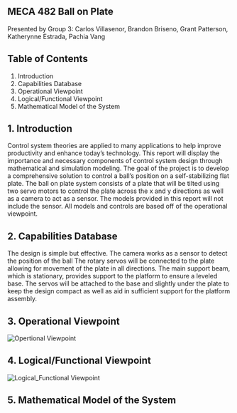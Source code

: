 ## MECA 482 Ball on Plate 
Presented by Group 3: Carlos Villasenor,
Brandon Briseno,
Grant Patterson,
Katherynne Estrada,
Pachia Vang
 

## Table of Contents 
 1. Introduction
 2. Capabilities Database 
 3. Operational Viewpoint 
 4. Logical/Functional Viewpoint 
 5. Mathematical Model of the System 


## 1. Introduction 
Control system theories are applied to many applications to help improve productivity and enhance today’s technology. This report will display the importance and necessary components of control system design through mathematical and simulation modeling. The goal of the project is to develop a comprehensive solution to control a ball’s position on a self-stabilizing flat plate. The ball on plate system consists of a plate that will be tilted using two servo motors to control the plate across the x and y directions as well as a camera to act as a sensor. The models provided in this report will not include the sensor. All models and controls are based off of the operational viewpoint.

## 2. Capabilities Database
The design is simple but effective.
The camera works as a sensor to detect the position of the ball
The rotary servos will be connected to the plate allowing for movement of the plate in all directions.
The main support beam, which is stationary, provides support to the platform to ensure a leveled base.
The servos will be attached to the base and slightly under the plate to keep the design compact as well as aid in sufficient support for the platform assembly. 

## 3. Operational Viewpoint 
![Opertional Viewpoint](https://user-images.githubusercontent.com/35712413/144789129-284a001f-f0cc-4ce9-9b9b-4296c430aad4.jpg)

## 4. Logical/Functional Viewpoint 
![Logical_Functional Viewpoint](https://user-images.githubusercontent.com/35712413/144789135-3cbc3698-73db-405e-968a-6798f5b5117d.jpg)

## 5. Mathematical Model of the System 
